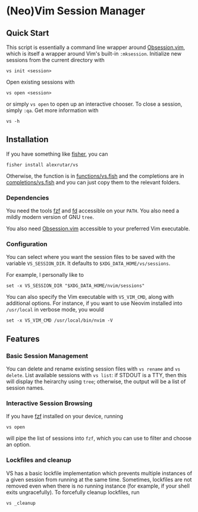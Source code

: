 # (Neo)Vim Session Manager

## Quick Start
This script is essentially a command line wrapper around [Obsession.vim](https://github.com/tpope/vim-obsession), which is itself a wrapper around Vim's built-in `:mksession`.
Initialize new sessions from the current directory with
```
vs init <session>
```
Open existing sessions with
```
vs open <session>
```
or simply `vs open` to open up an interactive chooser.
To close a session, simply `:qa`.
Get more information with
```
vs -h
```

## Installation
If you have something like [fisher](https://github.com/jorgebucaran/fisher), you can
```
fisher install alexrutar/vs
```
Otherwise, the function is in [functions/vs.fish](functions/vs.fish) and the completions are in [completions/vs.fish](completions/vs.fish) and you can just copy them to the relevant folders.

### Dependencies
You need the tools [fzf](https://github.com/junegunn/fzf) and [fd](https://github.com/sharkdp/fd) accessible on your `PATH`.
You also need a mildly modern version of GNU `tree`.

You also need [Obsession.vim](https://github.com/tpope/vim-obsession) accessible to your preferred Vim executable.

### Configuration
You can select where you want the session files to be saved with the variable `VS_SESSION_DIR`.
It defaults to `$XDG_DATA_HOME/vs/sessions`.

For example, I personally like to
```
set -x VS_SESSION_DIR "$XDG_DATA_HOME/nvim/sessions"
```
You can also specify the Vim executable with `VS_VIM_CMD`, along with additional options.
For instance, if you want to use Neovim installed into `/usr/local` in verbose mode, you would
```
set -x VS_VIM_CMD /usr/local/bin/nvim -V
```

## Features
### Basic Session Management
You can delete and rename existing session files with `vs rename` and `vs delete`.
List available sessions with `vs list`: if STDOUT is a TTY, then this will display the heirarchy using `tree`; otherwise, the output will be a list of session names.

### Interactive Session Browsing
If you have [fzf](https://github.com/junegunn/fzf) installed on your device, running
```
vs open
```
will pipe the list of sessions into `fzf`, which you can use to filter and choose an option.

### Lockfiles and cleanup
VS has a basic lockfile implementation which prevents multiple instances of a given session from running at the same time.
Sometimes, lockfiles are not removed even when there is no running instance (for example, if your shell exits ungracefully).
To forcefully cleanup lockfiles, run
```
vs _cleanup
```
